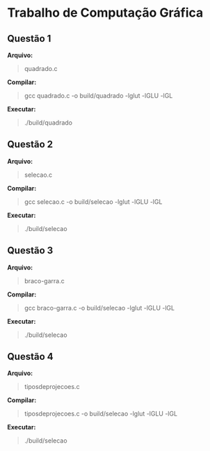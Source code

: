 # Trabalho de Computação Gráfica

## Questão 1

**Arquivo:**
> quadrado.c

**Compilar:**
> gcc quadrado.c -o build/quadrado -lglut -lGLU -lGL

**Executar:**
> ./build/quadrado

## Questão 2

**Arquivo:**
> selecao.c

**Compilar:**
> gcc selecao.c -o build/selecao -lglut -lGLU -lGL

**Executar:**
> ./build/selecao

## Questão 3

**Arquivo:**
> braco-garra.c

**Compilar:**
> gcc braco-garra.c -o build/selecao -lglut -lGLU -lGL

**Executar:**
> ./build/selecao

## Questão 4

**Arquivo:**
> tiposdeprojecoes.c

**Compilar:**
> tiposdeprojecoes.c -o build/selecao -lglut -lGLU -lGL

**Executar:**
> ./build/selecao